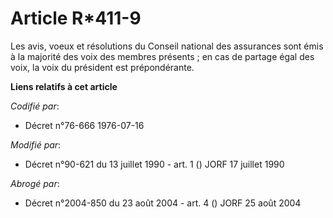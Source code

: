 # Article R*411-9

Les avis, voeux et résolutions du Conseil national des assurances sont émis à la majorité des voix des membres présents ; en
cas de partage égal des voix, la voix du président est prépondérante.

**Liens relatifs à cet article**

_Codifié par_:

  - Décret n°76-666 1976-07-16

_Modifié par_:

  - Décret n°90-621 du 13 juillet 1990 - art. 1 () JORF 17 juillet 1990

_Abrogé par_:

  - Décret n°2004-850 du 23 août 2004 - art. 4 () JORF 25 août 2004
